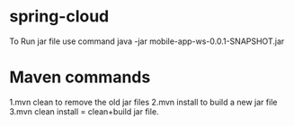 # spring-cloud

To Run jar file use command
java -jar mobile-app-ws-0.0.1-SNAPSHOT.jar

Maven commands
=============
1.mvn clean to remove the old jar files
2.mvn install to build a new jar file
3.mvn clean install = clean+build jar file.
